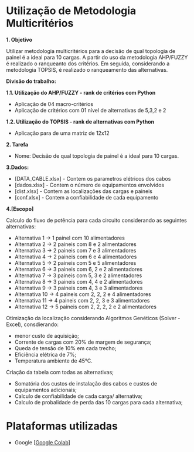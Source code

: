 # Utilização de Metodologia Multicritérios
**1. Objetivo**

Utilizar metodologia multicritérios para a decisão de qual topologia de painel é a ideal para 10 cargas.
A partir do uso da metodologia AHP/FUZZY é realizado o ranqueanto dos critérios.
Em seguida, considerando a metodologia TOPSIS, é realizado o ranqueamento das alternativas.

**Divisão do trabalho:**

**1.1. Utilização do AHP/FUZZY - rank de critérios com Python**
- Aplicação de 04 macro-critérios
- Aplicação de critérios com 01 nível de alternativas de 5,3,2 e 2

**1.2. Utilização do TOPSIS - rank de alternativas com Python**
- Aplicação para de uma matriz de 12x12

**2. Tarefa**
- Nome: Decisão de qual topologia de painel é a ideal para 10 cargas.

**3.Dados:** 
- [DATA_CABLE.xlsx] - Contem os parametros elétricos dos cabos
- [dados.xlsx] - Contem o número de equipamentos envolvidos
- [dist.xlsx] - Contem as localizações das cargas e paineis
- [conf.xlsx] - Contem a confiabilidade de cada equipamento

**4.[Escopo]**

Calculo do fluxo de potência para cada circuito considerando as seguintes alternativas:
- Alternativa 1  -> 1 painel com 10 alimentadores
- Alternativa 2  -> 2 paineis com 8 e 2 alimentadores
- Alternativa 3  -> 2 paineis com 7 e 3 alimentadores
- Alternativa 4  -> 2 paineis com 6 e 4 alimentadores
- Alternativa 5  -> 2 paineis com 5 e 5 alimentadores
- Alternativa 6  -> 3 paineis com 6, 2 e 2 alimentadores
- Alternativa 7  -> 3 paineis com 5, 3 e 2 alimentadores
- Alternativa 8  -> 3 paineis com 4, 4 e 2 alimentadores
- Alternativa 9  -> 3 paineis com 4, 3 e 3 alimentadores
- Alternativa 10 -> 4 paineis com 2, 2, 2 e 4 alimentadores
- Alternativa 11 -> 4 paineis com 2, 2, 3 e 3 alimentadores
- Alternativa 12 -> 5 paineis com 2, 2, 2, 2 e 2 alimentadores

Otimização da localização considerando Algoritmos Genéticos (Solver - Excel), consdierando:
- menor custo de aquisição;
- Corrente de cargas com 20% de margem de segurança;
- Queda de tensão de 10% em cada trecho;
- Eficiência elétrica de 7%;
- Temperatura ambiente de 45°C.

Criação da tabela com todas as alternativas;
- Somatória dos custos de instalação dos cabos e custos de equipamentos adicionais;
- Calculo de confiabilidade de cada carga/ alternativa;
- Calculo de probalidade de perda das 10 cargas para cada alternativa;


#  Plataformas utilizadas
- Google [[Google Colab](https://colab.research.google.com/)]

